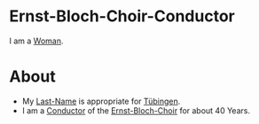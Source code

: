 # Ernst-Bloch-Choir-Conductor

I am a [Woman](40000010.md).

# About

- My [Last-Name](180000009.md) is appropriate for [Tübingen](2000001.md).
- I am a [Conductor](202000016.md) of the [Ernst-Bloch-Choir](2010013.md) for about 40 Years.
